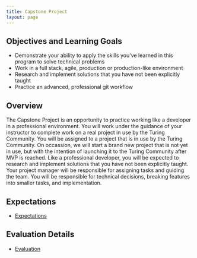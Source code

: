 ```yaml
---
title: Capstone Project
layout: page
---
```


## Objectives and Learning Goals
* Demonstrate your ability to apply the skills you've learned in this program to solve technical problems
* Work in a full stack, agile, production or production-like environment
* Research and implement solutions that you have not been explicitly taught
* Practice an advanced, professional git workflow

## Overview
The Capstone Project is an opportunity to practice working like a developer in a professional environment. You will work under the guidance of your instructor to complete work on a real project in use by the Turing Community. You will be assigned to a project that is in use by the Turing Community. On occassion, we will start a brand new project that is not yet in use, but with the intention of launching it to the Turing Community after MVP is reached. Like a professional developer, you will be expected to research and implement solutions that you have not been explicitly taught. Your project manager will be responsible for assigning tasks and guiding the team. You will be responsible for technical decisions, breaking features into smaller tasks, and implementation.

## Expectations
* [Expectations](./expectations)


## Evaluation Details
* [Evaluation](./evaluation)

